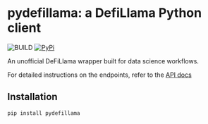 # pydefillama: a DefiLlama Python client

![BUILD](https://github.com/Artemis-xyz/pydefillama/actions/workflows/python-package.yml/badge.svg?branch=main)
[![PyPi](https://img.shields.io/pypi/v/DeFiLlama-Curl)](https://pypi.org/project/pydefillama/)

An unofficial DeFiLlama wrapper built for data science workflows. 

For detailed instructions on the endpoints, refer to the [API docs](https://defillama.com/docs/api)

## Installation
`pip install pydefillama`
